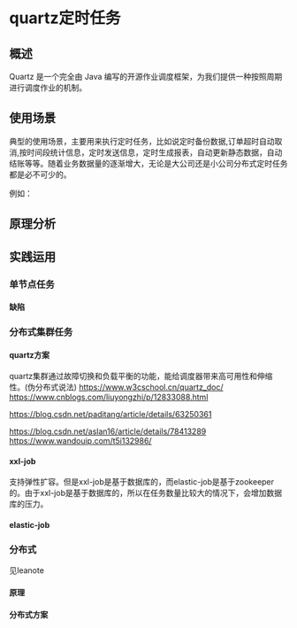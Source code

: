 # quartz定时任务

## 概述

Quartz 是一个完全由 Java 编写的开源作业调度框架，为我们提供一种按照周期进行调度作业的机制。

## 使用场景

典型的使用场景，主要用来执行定时任务，比如说定时备份数据,订单超时自动取消,按时间段统计信息，定时发送信息，定时生成报表，自动更新静态数据，自动结账等等。随着业务数据量的逐渐增大，无论是大公司还是小公司分布式定时任务都是必不可少的。

例如：



## 原理分析

## 实践运用

### 单节点任务

#### 缺陷

### 分布式集群任务

#### quartz方案

quartz集群通过故障切换和负载平衡的功能，能给调度器带来高可用性和伸缩性。(伪分布式说法)
https://www.w3cschool.cn/quartz_doc/
https://www.cnblogs.com/liuyongzhi/p/12833088.html

https://blog.csdn.net/paditang/article/details/63250361

https://blog.csdn.net/aslan16/article/details/78413289
https://www.wandouip.com/t5i132986/


#### xxl-job

支持弹性扩容。但是xxl-job是基于数据库的，而elastic-job是基于zookeeper的。由于xxl-job是基于数据库的，所以在任务数量比较大的情况下，会增加数据库的压力。

#### elastic-job

### 分布式

见leanote

#### 原理

#### 分布式方案


